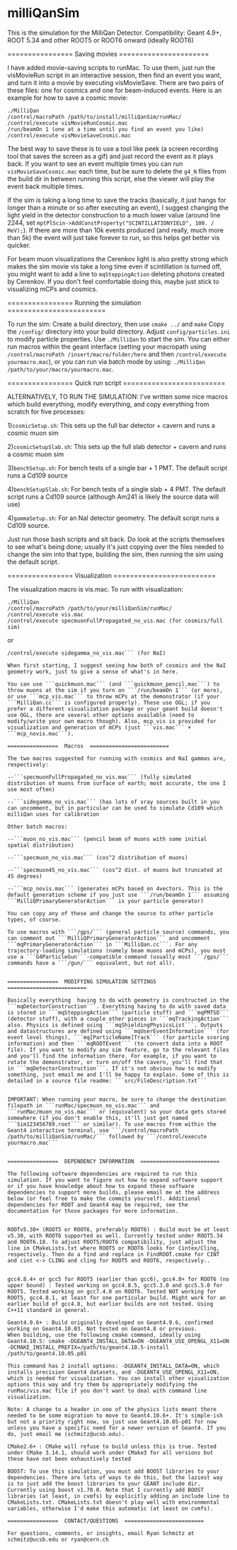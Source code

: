 # milliQanSim

This is the simulation for the MilliQan Detector. Compatibility: Geant 4.9+, ROOT 5.34 and other ROOT5 or ROOT6 onward (ideally ROOT6)

================ Saving movies ======================

I have added movie-saving scripts to runMac. To use them, just run the visMovieRun script in an interactive session, then find an event you want, and turn it into a movie by executing visMovieSave. There are two pairs of these files: one for cosmics and one for beam-induced events. Here is an example for how to save a cosmic movie:
```
./MilliQan
/control/macroPath /path/to/install/milliQanSim/runMac/
/control/execute visMovieRunCosmic.mac
/run/beamOn 1 (one at a time until you find an event you like)
/control/execute visMovieSaveCosmic.mac
```
The best way to save these is to use a tool like peek (a screen recording tool that saves the screen as a gif) and just record the event as it plays back. If you want to see an event multiple times you can run ```visMovieSaveCosmic.mac``` each time, but be sure to delete the ```g4_N``` files from the build dir in between running this script, else the viewer will play the event back multiple times.

If the sim is taking a long time to save the tracks (basically, it just hangs for longer than a minute or so after executing an event), I suggest changing the light yield in the detector construction to a much lower value (around line 2244, set ```mptPlScin->AddConstProperty("SCINTILLATIONYIELD", 100. / MeV);```). If there are more than 10k events produced (and really, much more than 5k) the event will just take forever to run, so this helps get better vis quicker.

For beam muon visualizations the Cerenkov light is also pretty strong which makes the sim movie vis take a long time even if scintillation is turned off, you might want to add a line to ```mqSteppingAction``` deleting photons created by Cerenkov. If you don't feel comfortable doing this, maybe just stick to visualizing mCPs and cosmics.


================  Running the simulation  ========================

To run the sim:
Create a build directory, then use ```cmake ../``` and ```make```
Copy the ```/config/``` directory into your build directory. Adjust ```config/particles.ini``` to modify particle properties.
Use ```./MilliQan``` to start the sim. You can either run macros within the geant interface (setting your macropath using ```/control/macroPath /insert/macro/folder/here``` and then ```/control/execute yourmacro.mac```), or you can run via batch mode by using: ```./MilliQan /path/to/your/macro/yourmacro.mac```.

================  Quick run script  =========================

ALTERNATIVELY, TO RUN THE SIMULATION:
I've written some nice macros which build everything, modify everything, and copy everything from scratch for five processes:

1)```cosmicSetup.sh```: This sets up the full bar detector + cavern and runs a cosmic muon sim

2)```cosmicSetupSlab.sh```: This sets up the full slab detector + cavern and runs a cosmic muon sim

3)```benchSetup.sh```: For bench tests of a single bar + 1 PMT. The default script runs a Cd109 source

4)```benchSetupSlab.sh```: For bench tests of a single slab + 4 PMT. The default script runs a Cd109 source (although Am241 is likely the source data will use)

4)```gammaSetup.sh```: For an NaI detector geometry. The default script runs a Cd109 source.

Just run those bash scripts and sit back. Do look at the scripts themselves to see what's being done; usually it's just copying over the files needed to change the sim into that type, building the sim, then running the sim using the default script.

================  Visualization  =========================

The visualization macro is vis.mac. To run with visualization:
```
./MilliQan
/control/macroPath /path/to/your/milliQanSim/runMac/
/control/execute vis.mac
/control/execute specmuonFullPropagated_no_vis.mac (for cosmics/full sim)
```
or
```
/control/execute sidegamma_no_vis.mac``` (for NaI)

When first starting, I suggest seeing how both of cosmics and the NaI geometry work, just to give a sense of what's in here.

You can use ```quickmuon.mac``` (and ```quickmuon_pencil.mac```) to throw muons at the sim if you turn on ```/run/beamOn 1``` (or more), or use ```mcp_vis.mac``` to throw mCPs at the demonstrator (if your ```MilliQan.cc``` is configured properly). These use OGL; if you prefer a different visualization package or your geant build doesn't use OGL, there are several other options available (need to modify/write your own macro though). Also, mcp_vis is provided for visualization and generation of mCPs (just ```vis.mac``` + ```mcp_novis.mac```).

================  Macros  =========================

The two macros suggested for running with cosmics and NaI gammas are, respectively:

--```specmuonFullPropagated_no_vis.mac``` (fully simulated distribution of muons from surface of earth; most accurate, the one I use most often)

--```sidegamma_no_vis.mac``` (has lots of xray sources built in you can uncomment, but in particular can be used to simulate Cd109 which milliQan uses for calibration

Other batch macros:

--```muon_no_vis.mac``` (pencil beam of muons with some initial spatial distribution)

--```specmuon_no_vis.mac``` (cos^2 distribution of muons)

--```specmuon45_no_vis.mac``` (cos^2 dist. of muons but truncated at 45 degrees)

--```mcp_novis.mac``` (generates mCPs based on 4vectors. This is the default generation scheme if you just use ```/run/beamOn 1``` assuming ```MilliQPrimaryGeneratorAction``` is your particle generator)

You can copy any of these and change the source to other particle types, of course.

To use macros with ```/gps/``` (general particle source) commands, you can comment out ```MilliQPrimaryGeneratorAction``` and uncomment ```mqPrimaryGeneratorAction``` in ```MilliQan.cc```. For any trajectory-loading simulations (namely beam muons and mCPs), you must use a ```G4ParticleGun```-compatible command (usually most ```/gps/``` commands have a ```/gun/``` equivalent, but not all).


================  MODIFYING SIMULATION SETTINGS  =========================

Basically everything  having to do with geometry is constructed in the ```mqDetectorConstruction```. Everything having to do with saved data is stored in ```mqSteppingAction``` (particle stuff) and ```mqPMTSD``` (detector stuff), with a couple other pieces in ```mqTrackingAction``` also. Physics is defined using ```mqShieldingPhysicsList```. Outputs and datastructures are defined using ```mqUserEventInformation``` (for event level things), ```mq[ParticleName]Track``` (for particle scoring information) and then ```mqROOTEvent``` (to convert data into a ROOT file). If you want to modify any sim feature, go to the relevant files and you'll find the information there. For example, if you want to rotate the demonstrator, or turn on/off the cavern, you'll find that in ```mqDetectorConstruction```. If it's not obvious how to modify something, just email me and I'll be happy to explain. Some of this is detailed in a source file readme: ```src/FileDescription.txt``` 


IMPORTANT: When running your macro, be sure to change the destination filepath in ```runMac/specmuon_no_vis.mac``` and ```runMac/muon_no_vis.mac``` or (equivalent) so your data gets stored somewhere (if you don't enable this, it'll just get named ```Sim123456789.root``` or similar). To use macros from within the Geant4 interactive terminal, use ```/control/macroPath /path/to/milliQanSim/runMac/``` followed by ```/control/execute yourmacro.mac```


================  DEPENDENCY INFORMATION  =========================

The following software dependencies are required to run this simulation. If you want to figure out how to expand software support or if you have knowledge about how to expand these software dependencies to support more builds, please email me at the address below (or feel free to make the commits yourself). Additional dependencies for ROOT and Geant4 may be required, see the documentation for those packages for more information.


ROOTv5.30+ (ROOT5 or ROOT6, preferably ROOT6) : Build must be at least v5.30, with ROOT6 supported as well. Currently tested under ROOT5.34 and ROOT6.18. To adjust ROOT5/ROOT6 compatibility, just adjust the line in CMakeLists.txt where ROOT5 or ROOT6 looks for Cintex/Cling, respectively. Then do a find and replace in FindROOT.cmake for CINT and cint <-> CLING and cling for ROOT5 and ROOT6, respectively..


gcc4.8.4+ or gcc5 for ROOT5 (earlier than gcc6), gcc4.8+ for ROOT6 (no upper bound) : Tested working on gcc4.8.5, gcc5.3.0 and gcc5.5.0 for ROOT5. Tested working on gcc7.4.0 on ROOT6. Tested NOT working for ROOT5, gcc4.8.1, at least for one particular build. Might work for an earlier build of gcc4.8, but earlier builds are not tested. Using C++11 standard in general.

Geant4.9.6+ : Build originally developed on Geant4.9.6, confirmed working on Geant4.10.03. Not tested on Geant4.8 or previous.
When building, use the following cmake command, ideally using Geant4.10.5: cmake -DGEANT4_INSTALL_DATA=ON -DGEANT4_USE_OPENGL_X11=ON -DCMAKE_INSTALL_PREFIX=/path/to/geant4.10.5-install /path/to/geant4.10.05.p01

This command has 2 install options: -DGEANT4_INSTALL_DATA=ON, which installs precision Geant4 datasets, and -DGEANT4_USE_OPENGL_X11=ON, which is needed for visualization. You can install other visualization options this way and try them by appropriately modifying the runMac/vis.mac file if you don't want to deal with command line visualization.

Note: A change to a header in one of the physics lists meant there needed to be some migration to move to Geant4.10.6+. It's simple-ish but not a priority right now, so just use Geant4.10.05-p01 for now unless you have a specific need for a newer version of Geant4. If you do, just email me (schmitz@ucsb.edu).

CMake2.6+ : CMake will refuse to build unless this is true. Tested under CMake 3.14.1, should work under CMake3 for all versions but these have not been exhaustively tested

BOOST: To use this simulation, you must add BOOST libraries to your dependencies. There are lots of ways to do this, but the laziest way is to just add the boost libraries to your GEANT include dir. Currently using boost v1.70.0. Note that I currently add BOOST libraries (at least, in cvmfs) by explicitly adding an include line to CMakeLists.txt. CMakeLists.txt doesn't play well with environmental variables, otherwise I'd make this automatic (at least on cvmfs). 

================  CONTACT/QUESTIONS  =========================

For questions, comments, or insights, email Ryan Schmitz at schmitz@ucsb.edu or ryan@cern.ch
